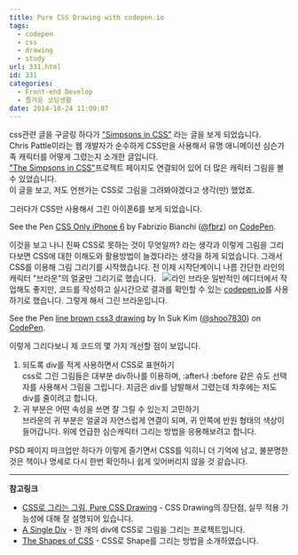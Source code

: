 ```yaml
---
title: Pure CSS Drawing with codepen.io
tags:
  - codepen
  - css
  - drawing
  - study
url: 331.html
id: 331
categories:
  - Front-end Develop
  - 즐거운 코딩생활
date: 2014-10-24 11:09:07
---
```


css관련 글을 구글링 하다가 ["Simpsons in CSS"](http://www.chrispattle.com/blog/simpsons-in-css/) 라는 글을 보게 되었습니다.  
Chris Pattle이라는 웹 개발자가 순수하게 CSS만을 사용해서 유명 애니메이션 심슨가족 캐릭터를 어떻게 그렸는지 소개한 글입니다.  
["The Simpsons in CSS"](http://pattle.github.io/simpsons-in-css/)프로젝트 페이지도 연결되어 있어 더 많은 캐릭터 그림을 볼 수 있었습니다.  
이 글을 보고, 저도 언젠가는 CSS로 그림을 그려봐야겠다고 생각(만) 했었죠.

그러다가 CSS만 사용해서 그린 아이폰6를 보게 되었습니다.

See the Pen [CSS Only iPhone 6](http://codepen.io/fbrz/pen/vlrnd/) by Fabrizio Bianchi ([@fbrz](http://codepen.io/fbrz)) on [CodePen](http://codepen.io).

이것을 보고 나니 진짜 CSS로 못하는 것이 무엇일까? 라는 생각과 이렇게 그림을 그리다보면 CSS에 대한 이해도와 활용방법이 늘겠다라는 생각을 하게 되었습니다. 그래서 CSS를 이용해 그림 그리기를 시작했습니다. 전 이제 시작단계이니 나름 간단한 라인의 캐릭터 "브라운"의 얼굴만 그리기로 했습니다.   ![라인 브라운](http://cfile6.uf.tistory.com/image/122ED13350319BB621F358) 일반적인 에디터에서 작업해도 좋지만, 코드를 작성하고 실시간으로 결과를 확인할 수 있는 [codepen.io](http://codepen.io/)를 사용하기로 했습니다. 그렇게 해서 그린 브라운입니다.

See the Pen [line brown css3 drawing](http://codepen.io/shoo7830/pen/jKqcv/) by In Suk Kim ([@shoo7830](http://codepen.io/shoo7830)) on [CodePen](http://codepen.io).

이렇게 그리다보니 제 코드의 몇 가지 개선할 점이 보입니다.

1.  되도록 div를 적게 사용하면서 CSS로 표현하기  
    css로 그린 그림들은 대부분 div하나를 이용하며, :after나 :before 같은 슈도 선택자를 사용해서 그림을 그립니다. 지금은 div를 남발해서 그렸는데 차후에는 저도 div를 줄이려고 합니다.
2.  귀 부분은 어떤 속성을 쓰면 잘 그릴 수 있는지 고민하기  
    브라운의 귀 부분은 얼굴과 자연스럽게 연결이 되며, 귀 안쪽에 반원 형태의 색상이 들어갑니다. 위에 언급한 심슨캐릭터 그리는 방법을 응용해보려고 합니다.

PSD 페이지 마크업만 하다가 이렇게 즐기면서 CSS를 익히니 더 기억에 남고, 불분명한 것은 책이나 명세로 다시 한번 확인하니 쉽게 잊어버리지 않을 것 같습니다.

* * *

**참고링크**

*   [CSS로 그리는 그림, Pure CSS Drawing](http://nuli.navercorp.com/sharing/blog/post/1132695) \- CSS Drawing의 장단점, 실무 적용 가능성에 대해 잘 설명되어 있습니다.
*   [A Single Div](http://a.singlediv.com/) \- 한 개의 div에 CSS로 그림을 그리는 프로젝트입니다.
*   [The Shapes of CSS](http://css-tricks.com/examples/ShapesOfCSS/) \- CSS로 Shape를 그리는 방법을 소개하였습니다.